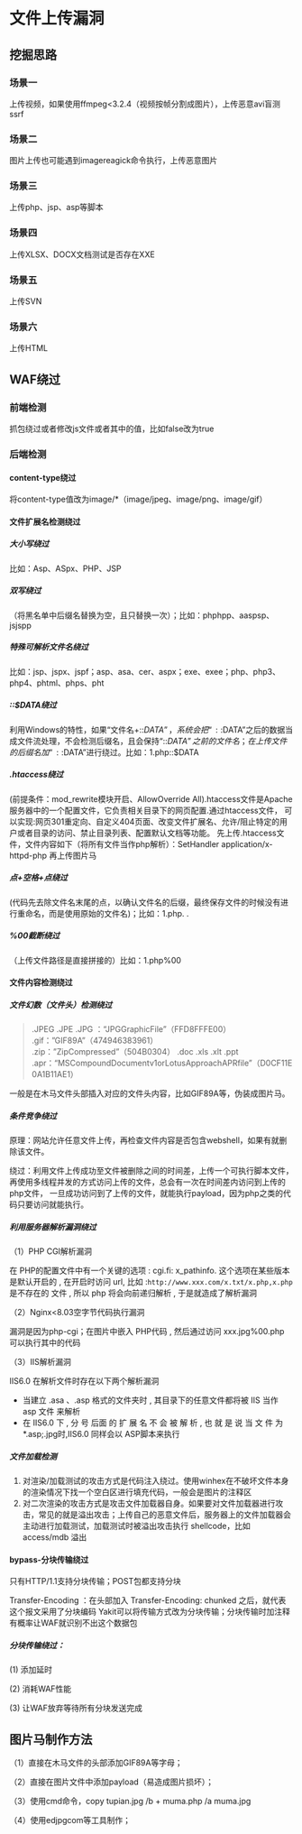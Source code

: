 # 文件上传漏洞

## 挖掘思路

### 场景一

上传视频，如果使用ffmpeg<3.2.4（视频按帧分割成图片），上传恶意avi盲测ssrf

### 场景二

图片上传也可能遇到imagereagick命令执行，上传恶意图片

### 场景三

上传php、jsp、asp等脚本

### 场景四

上传XLSX、DOCX文档测试是否存在XXE

### 场景五

上传SVN

### 场景六

上传HTML

## WAF绕过

### 前端检测

抓包绕过或者修改js文件或者其中的值，比如false改为true

### 后端检测

#### content-type绕过

将content-type值改为image/*（image/jpeg、image/png、image/gif）

#### 文件扩展名检测绕过

##### 大小写绕过

比如：Asp、ASpx、PHP、JSP

##### 双写绕过

（将黑名单中后缀名替换为空，且只替换一次）；比如：phphpp、aaspsp、jsjspp

##### 特殊可解析文件名绕过

比如：jsp、jspx、jspf；asp、asa、cer、aspx；exe、exee；php、php3、php4、phtml、phps、pht

##### ::$DATA绕过

利用Windows的特性，如果“文件名+::$DATA”，系统会把“::$DATA”之后的数据当成文件流处理，不会检测后缀名，且会保持“::$DATA”之前的文件名；
在上传文件的后缀名加“::$DATA”进行绕过。比如：1.php::$DATA

##### .htaccess绕过

(前提条件：mod_rewrite模块开启、AllowOverride All).htaccess文件是Apache服务器中的一个配置文件，它负责相关目录下的网页配置.通过htaccess文件，
可以实现:网页301重定向、自定义404页面、改变文件扩展名、允许/阻止特定的用户或者目录的访问、禁止目录列表、配置默认文档等功能。
先上传.htaccess文件，文件内容如下（将所有文件当作php解析）：SetHandler application/x-httpd-php  再上传图片马

##### 点+空格+点绕过

(代码先去除文件名末尾的点，以确认文件名的后缀，最终保存文件的时候没有进行重命名，而是使用原始的文件名)；比如：1.php. .

##### %00截断绕过
（上传文件路径是直接拼接的）比如：1.php%00

#### 文件内容检测绕过

##### 文件幻数（文件头）检测绕过
> .JPEG   .JPE   .JPG ：“JPGGraphicFile”（FFD8FFFE00）
.gif：”GIF89A”（474946383961）
.zip：”ZipCompressed”（504B0304）
.doc   .xls   .xlt    .ppt     .apr：“MSCompoundDocumentv1orLotusApproachAPRfile”（D0CF11E0A1B11AE1）

一般是在木马文件头部插入对应的文件头内容，比如GIF89A等，伪装成图片马。

##### 条件竞争绕过

原理：网站允许任意文件上传，再检查文件内容是否包含webshell，如果有就删除该文件。

绕过：利用文件上传成功至文件被删除之间的时间差，上传一个可执行脚本文件，再使用多线程并发的方式访问上传的文件，总会有一次在时间差内访问到上传的php文件，
一旦成功访问到了上传的文件，就能执行payload，因为php之类的代码只要访问就能执行。

##### 利用服务器解析漏洞绕过

（1）PHP CGI解析漏洞

在 PHP的配置文件中有一个关键的选项 : cgi.fi: x_pathinfo. 这个选项在某些版本是默认开启的 , 在开启时访问 url, 比如 :`http://www.xxx.com/x.txt/x.php,x.php` 是不存在的 文件 ,
所以 php 将会向前递归解析 , 于是就造成了解析漏洞

（2）Nginx<8.03空字节代码执行漏洞

漏洞是因为php-cgi；在图片中嵌入 PHP代码 , 然后通过访问 xxx.jpg%00.php 可以执行其中的代码

（3）IIS解析漏洞

IIS6.0 在解析文件时存在以下两个解析漏洞
* 当建立 .asa 、.asp 格式的文件夹时 , 其目录下的任意文件都将被 IIS 当作 asp 文件 来解析
* 在 IIS6.0 下 , 分 号 后面 的 扩 展 名 不 会 被 解 析 , 也 就 是 说 当 文 件 为 *.asp;.jpg时,IIS6.0 同样会以 ASP脚本来执行

##### 文件加载检测

1. 对渲染/加载测试的攻击方式是代码注入绕过。使用winhex在不破坏文件本身的渲染情况下找一个空白区进行填充代码，一般会是图片的注释区
2. 对二次渲染的攻击方式是攻击文件加载器自身。如果要对文件加载器进行攻击，常见的就是溢出攻击；上传自己的恶意文件后，服务器上的文件加载器会主动进行加载测试，加载测试时被溢出攻击执行 shellcode，比如 access/mdb 溢出

#### bypass-分块传输绕过

只有HTTP/1.1支持分块传输；POST包都支持分块

Transfer-Encoding ：在头部加入 Transfer-Encoding: chunked 之后，就代表这个报文采用了分块编码
Yakit可以将传输方式改为分块传输；分块传输时加注释有概率让WAF就识别不出这个数据包

##### 分块传输绕过：
(1) 添加延时 

(2) 消耗WAF性能 

(3) 让WAF放弃等待所有分块发送完成

## 图片马制作方法

（1）直接在木马文件的头部添加GIF89A等字母；

（2）直接在图片文件中添加payload（易造成图片损坏）；

（3）使用cmd命令，copy  tupian.jpg /b + muma.php /a muma.jpg

（4）使用edjpgcom等工具制作；